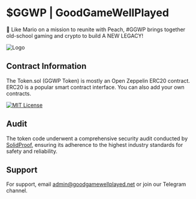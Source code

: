 # $GGWP | GoodGameWellPlayed

👾 Like Mario on a mission to reunite with Peach, #GGWP brings together old-school gaming and crypto to build A NEW LEGACY!<br />

![Logo](https://i.postimg.cc/1z7JVfbw/GGWP-TOKEN.png)

## Contract Information
The Token.sol (GGWP Token) is mostly an Open Zeppelin ERC20 contract. ERC20 is a popular smart contract interface. You can also add your own contracts.

[![MIT License](https://img.shields.io/badge/License-MIT-green.svg)](https://choosealicense.com/licenses/mit/)

## Audit

The token code underwent a comprehensive security audit conducted by [SolidProof](https://github.com/solidproof/projects/tree/main/2024/GoodGameWellPlayed), ensuring its adherence to the highest industry standards for safety and reliability.

## Support

For support, email admin@goodgamewellplayed.net or join our Telegram channel.
